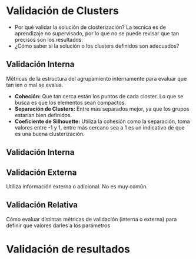 # Validación de Clusters

- Por qué validar la solución de closterización?
  La tecnica es de aprendizaje no supervisado, por lo que no se puede revisar que 
  tan precisos son los resultados.
- ¿Cómo saber si la solución o los clusters definidos son adecuados?

## Validación Interna

Métricas de la estructura del agrupamiento internamente para evaluar que tan  ien o mal se evalua.

- **Coheción:** Que tan cerca están los puntos de cada closter. Lo que se busca es que los elementos sean compactos.
- **Separación de Clusters:** Entre más separados mejor, ya que los grupos estarían bien definidos.
- **Coeficiente de Silhouette:** Utiliza la cohesión como la separación, toma valores entre -1 y 1, entre más cercano sea a 1 es un indicativo de que es una buena clusterización.
## Validación Interna

## Validación Externa

Utiliza información externa o adicional. No es muy común.

## Validación Relativa

Cómo evaluar distintas métricas de validación (interna o externa) para definir que valores darles a los parámetros

# Validación de resultados
